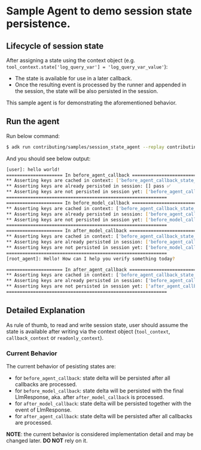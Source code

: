 # Sample Agent to demo session state persistence.

## Lifecycle of session state

After assigning a state using the context object (e.g.
`tool_context.state['log_query_var'] = 'log_query_var_value'`):

* The state is available for use in a later callback.
* Once the resulting event is processed by the runner and appended in the
  session, the state will be also persisted in the session.

This sample agent is for demonstrating the aforementioned behavior.

## Run the agent

Run below command:

```bash
$ adk run contributing/samples/session_state_agent --replay contributing/samples/session_state_agent/input.json
```

And you should see below output:

```bash
[user]: hello world!
===================== In before_agent_callback ==============================
** Asserting keys are cached in context: ['before_agent_callback_state_key'] pass ✅
** Asserting keys are already persisted in session: [] pass ✅
** Asserting keys are not persisted in session yet: ['before_agent_callback_state_key'] pass ✅
============================================================
===================== In before_model_callback ==============================
** Asserting keys are cached in context: ['before_agent_callback_state_key', 'before_model_callback_state_key'] pass ✅
** Asserting keys are already persisted in session: ['before_agent_callback_state_key'] pass ✅
** Asserting keys are not persisted in session yet: ['before_model_callback_state_key'] pass ✅
============================================================
===================== In after_model_callback ==============================
** Asserting keys are cached in context: ['before_agent_callback_state_key', 'before_model_callback_state_key', 'after_model_callback_state_key'] pass ✅
** Asserting keys are already persisted in session: ['before_agent_callback_state_key'] pass ✅
** Asserting keys are not persisted in session yet: ['before_model_callback_state_key', 'after_model_callback_state_key'] pass ✅
============================================================
[root_agent]: Hello! How can I help you verify something today?

===================== In after_agent_callback ==============================
** Asserting keys are cached in context: ['before_agent_callback_state_key', 'before_model_callback_state_key', 'after_model_callback_state_key', 'after_agent_callback_state_key'] pass ✅
** Asserting keys are already persisted in session: ['before_agent_callback_state_key', 'before_model_callback_state_key', 'after_model_callback_state_key'] pass ✅
** Asserting keys are not persisted in session yet: ['after_agent_callback_state_key'] pass ✅
============================================================
```

## Detailed Explanation

As rule of thumb, to read and write session state, user should assume the
state is available after writing via the context object
(`tool_context`, `callback_context` or `readonly_context`).

### Current Behavior

The current behavior of pesisting states are:

* for `before_agent_callback`: state delta will be persisted after all callbacks are processed.
* for `before_model_callback`: state delta will be persisted with the final LlmResponse,
  aka. after `after_model_callback` is processed.
* for `after_model_callback`: state delta will be persisted together with the event of LlmResponse.
* for `after_agent_callback`: state delta will be persisted after all callbacks are processed.

**NOTE**: the current behavior is considered implementation detail and may be changed later. **DO NOT** rely on it.
